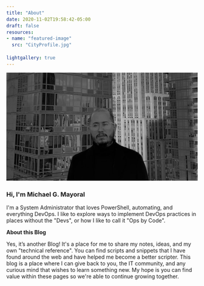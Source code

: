 ```yaml
---
title: "About"
date: 2020-11-02T19:58:42-05:00
draft: false
resources:
- name: "featured-image"
  src: "CityProfile.jpg"

lightgallery: true
---
```

![Michael G. Mayoral](CityProfileWide.jpg)
### Hi, I'm Michael G. Mayoral

I'm a System Administrator that loves PowerShell, automating, and everything DevOps. I like to explore ways to implement DevOps practices in places without the "Devs", or how I like to call it "Ops by Code".

**About this Blog**

Yes, it’s another Blog! It's a place for me to share my notes, ideas, and my own "technical reference". You can find scripts and snippets that I have found around the web and have helped me become a better scripter. This blog is a place where I can give back to you, the IT community, and any curious mind that wishes to learn something new. My hope is you can find value within these pages so we're able to continue growing together.

